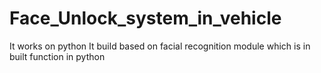 # Face_Unlock_system_in_vehicle
It works on python
It build based on facial recognition module which is in built function in python
